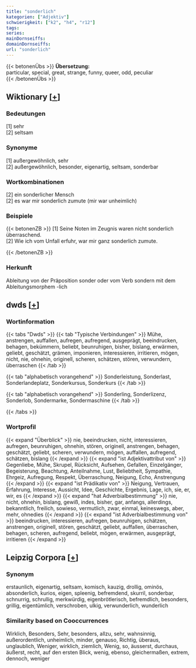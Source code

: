 ```yaml
---
title: "sonderlich"
kategorien: ["Adjektiv"]
schwierigkeit: ["k2", "h4", "r12"]
tags:
series:
mainDornseiffs:
domainDornseiffs:
url: "sonderlich"
---
```


{{< betonenÜbs >}}
**Übersetzung:**  
particular, special, great, strange, funny, queer, odd, peculiar  
{{< /betonenÜbs >}}

## Wiktionary [[+](https://de.wiktionary.org/wiki/sonderlich)]

### Bedeutungen
[1] sehr  
[2] seltsam  

### Synonyme
[1] außergewöhnlich, sehr  
[2] außergewöhnlich, besonder, eigenartig, seltsam, sonderbar  

### Wortkombinationen
[2] ein sonderlicher Mensch  
[2] es war mir sonderlich zumute (mir war unheimlich)  

### Beispiele
{{< betonenZB >}}
[1] Seine Noten im Zeugnis waren nicht sonderlich überraschend.  
[2] Wie ich vom Unfall erfuhr, war mir ganz sonderlich zumute.  

{{< /betonenZB >}}
### Herkunft
Ableitung von der Präposition sonder oder vom Verb sondern mit dem Ableitungsmorphem -lich  



## dwds [[+](https://www.dwds.de/wb/sonderlich)]

### Wortinformation
{{< tabs "Dwds" >}}
{{< tab "Typische Verbindungen" >}}
Mühe, anstrengen, auffallen, aufregen, aufregend, ausgeprägt, beeindrucken, behagen, bekümmern, beliebt, beunruhigen, bisher, bislang, erwärmen, geliebt, geschätzt, grämen, imponieren, interessieren, irritieren, mögen, nicht, nie, ohnehin, originell, scheren, schätzen, stören, verwundern, überraschen
{{< /tab >}}

{{< tab "alphabetisch vorangehend" >}}
Sonderleistung, Sonderlast, Sonderlandeplatz, Sonderkursus, Sonderkurs
{{< /tab >}}

{{< tab "alphabetisch vorangehend" >}}
Sonderling, Sonderlizenz, Sonderlob, Sondermarke, Sondermaschine
{{< /tab >}}

{{< /tabs >}}

### Wortprofil
{{< expand "Überblick" >}} nie, beeindrucken, nicht, interessieren, aufregen, beunruhigen, ohnehin, stören, originell, anstrengen, behagen, geschätzt, geliebt, scheren, verwundern, mögen, auffallen, aufregend, schätzen, bislang {{< /expand >}}
{{< expand "ist Adjektivattribut von" >}} Gegenliebe, Mühe, Skrupel, Rücksicht, Aufsehen, Gefallen, Einzelgänger, Begeisterung, Beachtung, Anteilnahme, Lust, Beliebtheit, Sympathie, Ehrgeiz, Aufregung, Respekt, Überraschung, Neigung, Echo, Anstrengung {{< /expand >}}
{{< expand "ist Prädikativ von" >}} Neigung, Vertrauen, Erfahrung, Interesse, Aussicht, Idee, Geschichte, Ergebnis, Lage, ich, sie, er, wir, es {{< /expand >}}
{{< expand "hat Adverbialbestimmung" >}} nie, nicht, ohnehin, bislang, gewiß, indes, bisher, gar, anfangs, allerdings, bekanntlich, freilich, sowieso, vermutlich, zwar, einmal, keineswegs, aber, mehr, ohnedies {{< /expand >}}
{{< expand "ist Adverbialbestimmung von" >}} beeindrucken, interessieren, aufregen, beunruhigen, schätzen, anstrengen, originell, stören, geschätzt, geliebt, auffallen, überraschen, behagen, scheren, aufregend, beliebt, mögen, erwärmen, ausgeprägt, irritieren {{< /expand >}}

## Leipzig Corpora [[+](https://corpora.uni-leipzig.de/en/res?word=sonderlich&corpusId=deu_newscrawl-public_2018)]


### Synonym
erstaunlich, eigenartig, seltsam, komisch, kauzig, drollig, ominös, absonderlich, kurios, eigen, spleenig, befremdend, skurril, sonderbar, schnurrig, schrullig, merkwürdig, eigenbrötlerisch, befremdlich, besonders, grillig, eigentümlich, verschroben, ulkig, verwunderlich, wunderlich


### Similarity based on Cooccurrences
Wirklich, Besonders, Sehr, besonders, allzu, sehr, wahnsinnig, außerordentlich, unheimlich, minder, genauso, Richtig, überaus, unglaublich, Weniger, wirklich, ziemlich, Wenig, so, äusserst, durchaus, äußerst, recht, auf den ersten Blick, wenig, ebenso, gleichermaßen, extrem, dennoch, weniger

